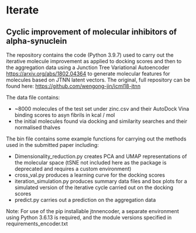 # Iterate

## Cyclic improvement of molecular inhibitors of alpha-synuclein

The repository contains the code (Python 3.9.7) used to carry out the iterative molecule improvement as applied to docking scores and then to the aggregation data using a Junction Tree Variational Autoencoder https://arxiv.org/abs/1802.04364 to generate molecular features for molecules based on JTNN latent vectors. The original, full repository can be found here: https://github.com/wengong-jin/icml18-jtnn

The data file contains:
  - ~8000 molecules of the test set under zinc.csv and their AutoDock Vina binding scores to asyn fibrils in kcal / mol
  - the initial molecules found via docking and similarity searches and their normalised thalves

The bin file contains some example functions for carrying out the methods used in the submitted paper including:
  - Dimensionality_reduction.py creates PCA and UMAP representations of the molecular space (tSNE not included here as the package is deprecated and requires a custom environment)
  - cross_val.py produces a learning curve for the docking scores
  - iteration_simulation.py produces summary data files and box plots for a simulated version of the iterative cycle carried out on the docking scores
  - predict.py carries out a prediction on the aggregation data

Note: For use of the pip installable jtnnencoder, a separate environment using Python 3.6.13 is required, and the module versions specified in requirements_encoder.txt
